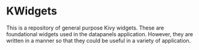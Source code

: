 # KWidgets

This is a repository of general purpose Kivy widgets.  These are 
foundational widgets used in the datapanels application.  However, they 
are written in a manner so that they could be useful in a variety of 
application.